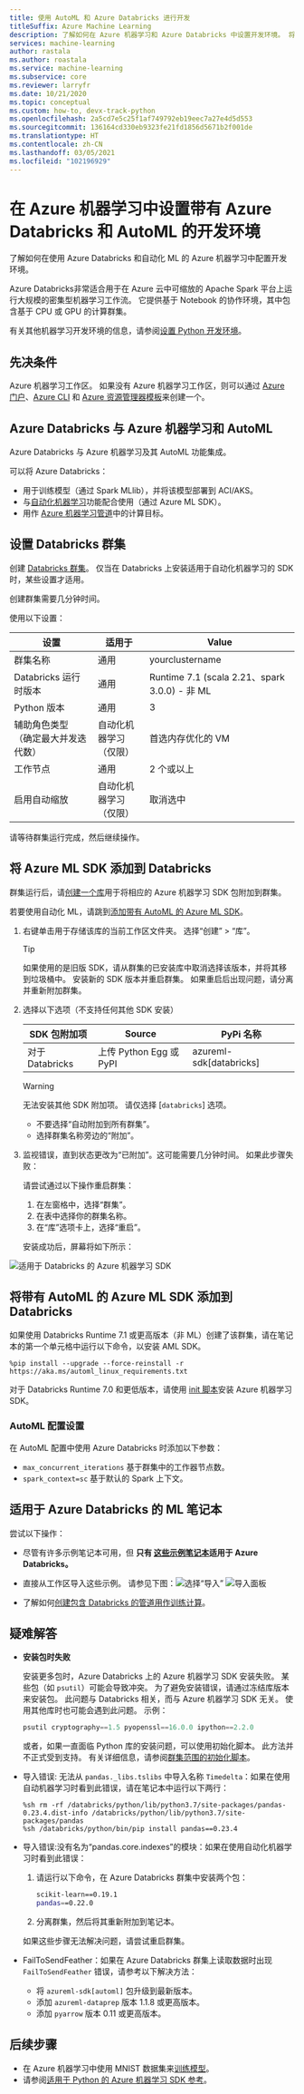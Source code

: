 ```yaml
---
title: 使用 AutoML 和 Azure Databricks 进行开发
titleSuffix: Azure Machine Learning
description: 了解如何在 Azure 机器学习和 Azure Databricks 中设置开发环境。 将 Azure ML SDK 用于 Databricks 以及将 Databricks 与 AutoML 配合使用。
services: machine-learning
author: rastala
ms.author: roastala
ms.service: machine-learning
ms.subservice: core
ms.reviewer: larryfr
ms.date: 10/21/2020
ms.topic: conceptual
ms.custom: how-to, devx-track-python
ms.openlocfilehash: 2a5cd7e5c25f1af749792eb19eec7a27e4d5d553
ms.sourcegitcommit: 136164cd330eb9323fe21fd1856d5671b2f001de
ms.translationtype: HT
ms.contentlocale: zh-CN
ms.lasthandoff: 03/05/2021
ms.locfileid: "102196929"
---
```

# <a name="set-up-a-development-environment-with-azure-databricks-and-automl-in-azure-machine-learning"></a>在 Azure 机器学习中设置带有 Azure Databricks 和 AutoML 的开发环境 

了解如何在使用 Azure Databricks 和自动化 ML 的 Azure 机器学习中配置开发环境。

Azure Databricks非常适合用于在 Azure 云中可缩放的 Apache Spark 平台上运行大规模的密集型机器学习工作流。 它提供基于 Notebook 的协作环境，其中包含基于 CPU 或 GPU 的计算群集。

有关其他机器学习开发环境的信息，请参阅[设置 Python 开发环境](how-to-configure-environment.md)。


## <a name="prerequisite"></a>先决条件

Azure 机器学习工作区。 如果没有 Azure 机器学习工作区，则可以通过 [Azure 门户](how-to-manage-workspace.md)、[Azure CLI](how-to-manage-workspace-cli.md#create-a-workspace) 和 [Azure 资源管理器模板](how-to-create-workspace-template.md)来创建一个。


## <a name="azure-databricks-with-azure-machine-learning-and-automl"></a>Azure Databricks 与 Azure 机器学习和 AutoML

Azure Databricks 与 Azure 机器学习及其 AutoML 功能集成。 

可以将 Azure Databricks：

+ 用于训练模型（通过 Spark MLlib），并将该模型部署到 ACI/AKS。
+ 与[自动化机器学习](concept-automated-ml.md)功能配合使用（通过 Azure ML SDK）。
+ 用作 [Azure 机器学习管道](concept-ml-pipelines.md)中的计算目标。

## <a name="set-up-a-databricks-cluster"></a>设置 Databricks 群集

创建 [Databricks 群集](/databricks/scenarios/quickstart-create-databricks-workspace-portal)。 仅当在 Databricks 上安装适用于自动化机器学习的 SDK 时，某些设置才适用。

创建群集需要几分钟时间。

使用以下设置：

| 设置 |适用于| Value |
|----|---|---|
| 群集名称 |通用| yourclustername |
| Databricks 运行时版本 |通用| Runtime 7.1 (scala 2.21、spark 3.0.0) - 非 ML|
| Python 版本 |通用| 3 |
| 辅助角色类型 <br>（确定最大并发迭代数） |自动化机器学习<br>（仅限）| 首选内存优化的 VM |
| 工作节点 |通用| 2 个或以上 |
| 启用自动缩放 |自动化机器学习<br>（仅限）| 取消选中 |

请等待群集运行完成，然后继续操作。

## <a name="add-the-azure-ml-sdk-to-databricks"></a>将 Azure ML SDK 添加到 Databricks

群集运行后，请[创建一个库](https://docs.databricks.com/user-guide/libraries.html#create-a-library)用于将相应的 Azure 机器学习 SDK 包附加到群集。 

若要使用自动化 ML，请跳到[添加带有 AutoML 的 Azure ML SDK](#add-the-azure-ml-sdk-with-automl-to-databricks)。


1. 右键单击用于存储该库的当前工作区文件夹。 选择“创建” > “库”。 
    
    > [!TIP]
    > 如果使用的是旧版 SDK，请从群集的已安装库中取消选择该版本，并将其移到垃圾桶中。 安装新的 SDK 版本并重启群集。 如果重启后出现问题，请分离并重新附加群集。

1. 选择以下选项（不支持任何其他 SDK 安装）

   |SDK 包附加项|Source|PyPi 名称|
   |----|---|---|
   |对于 Databricks| 上传 Python Egg 或 PyPI | azureml-sdk[databricks]|

   > [!WARNING]
   > 无法安装其他 SDK 附加项。 请仅选择 [`databricks`] 选项。

   * 不要选择“自动附加到所有群集”。
   * 选择群集名称旁边的“附加”。

1. 监视错误，直到状态更改为“已附加”。这可能需要几分钟时间。  如果此步骤失败：

   请尝试通过以下操作重启群集：
   1. 在左窗格中，选择“群集”。
   1. 在表中选择你的群集名称。
   1. 在“库”选项卡上，选择“重启”。 

   安装成功后，屏幕将如下所示： 

  ![适用于 Databricks 的 Azure 机器学习 SDK](./media/how-to-configure-environment/amlsdk-withoutautoml.jpg) 

## <a name="add-the-azure-ml-sdk-with-automl-to-databricks"></a>将带有 AutoML 的 Azure ML SDK 添加到 Databricks
如果使用 Databricks Runtime 7.1 或更高版本（非 ML）创建了该群集，请在笔记本的第一个单元格中运行以下命令，以安装 AML SDK。

```
%pip install --upgrade --force-reinstall -r https://aka.ms/automl_linux_requirements.txt
```
对于 Databricks Runtime 7.0 和更低版本，请使用 [init 脚本](https://github.com/Azure/MachineLearningNotebooks/blob/master/how-to-use-azureml/azure-databricks/automl/README.md)安装 Azure 机器学习 SDK。

### <a name="automl-config-settings"></a>AutoML 配置设置

在 AutoML 配置中使用 Azure Databricks 时添加以下参数：

- ```max_concurrent_iterations``` 基于群集中的工作器节点数。
- ```spark_context=sc``` 基于默认的 Spark 上下文。

## <a name="ml-notebooks-that-work-with-azure-databricks"></a>适用于 Azure Databricks 的 ML 笔记本

尝试以下操作：
+ 尽管有许多示例笔记本可用，但 **只有 [这些示例笔记本](https://github.com/Azure/MachineLearningNotebooks/blob/master/how-to-use-azureml/azure-databricks)适用于 Azure Databricks。**

+ 直接从工作区导入这些示例。 请参见下图：![选择“导入”](./media/how-to-configure-environment/azure-db-screenshot.png)
![导入面板](./media/how-to-configure-environment/azure-db-import.png)

+ 了解如何[创建包含 Databricks 的管道用作训练计算](how-to-create-machine-learning-pipelines.md)。

## <a name="troubleshooting"></a>疑难解答

* **安装包时失败**

    安装更多包时，Azure Databricks 上的 Azure 机器学习 SDK 安装失败。 某些包（如 `psutil`）可能会导致冲突。 为了避免安装错误，请通过冻结库版本来安装包。 此问题与 Databricks 相关，而与 Azure 机器学习 SDK 无关。 使用其他库时也可能会遇到此问题。 示例：
    
    ```python
    psutil cryptography==1.5 pyopenssl==16.0.0 ipython==2.2.0
    ```

    或者，如果一直面临 Python 库的安装问题，可以使用初始化脚本。 此方法并不正式受到支持。 有关详细信息，请参阅[群集范围的初始化脚本](/databricks/clusters/init-scripts#cluster-scoped-init-scripts)。

* 导入错误: 无法从 `pandas._libs.tslibs` 中导入名称 `Timedelta`：如果在使用自动机器学习时看到此错误，请在笔记本中运行以下两行：
    ```
    %sh rm -rf /databricks/python/lib/python3.7/site-packages/pandas-0.23.4.dist-info /databricks/python/lib/python3.7/site-packages/pandas
    %sh /databricks/python/bin/pip install pandas==0.23.4
    ```

* 导入错误:没有名为“pandas.core.indexes”的模块：如果在使用自动化机器学习时看到此错误：

    1. 请运行以下命令，在 Azure Databricks 群集中安装两个包：
    
       ```bash
       scikit-learn==0.19.1
       pandas==0.22.0
       ```
    
    1. 分离群集，然后将其重新附加到笔记本。
    
    如果这些步骤无法解决问题，请尝试重启群集。

* FailToSendFeather：如果在 Azure Databricks 群集上读取数据时出现 `FailToSendFeather` 错误，请参考以下解决方法：
    
    * 将 `azureml-sdk[automl]` 包升级到最新版本。
    * 添加 `azureml-dataprep` 版本 1.1.8 或更高版本。
    * 添加 `pyarrow` 版本 0.11 或更高版本。
  

## <a name="next-steps"></a>后续步骤

- 在 Azure 机器学习中使用 MNIST 数据集来[训练模型](tutorial-train-models-with-aml.md)。
- 请参阅[适用于 Python 的 Azure 机器学习 SDK 参考](https://docs.microsoft.com/python/api/overview/azure/ml/intro?preserve-view=true&view=azure-ml-py)。
